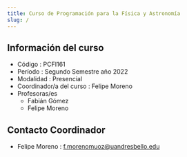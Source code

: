 ```yaml
---
title: Curso de Programación para la Física y Astronomía
slug: /
---
```


## Información del curso

* Código : PCFI161
* Período : Segundo Semestre año 2022
* Modalidad : Presencial
* Coordinador/a del curso : Felipe Moreno
* Profesoras/es
	* Fabián Gómez
	* Felipe Moreno

## Contacto Coordinador

* Felipe Moreno : f.morenomuoz@uandresbello.edu
